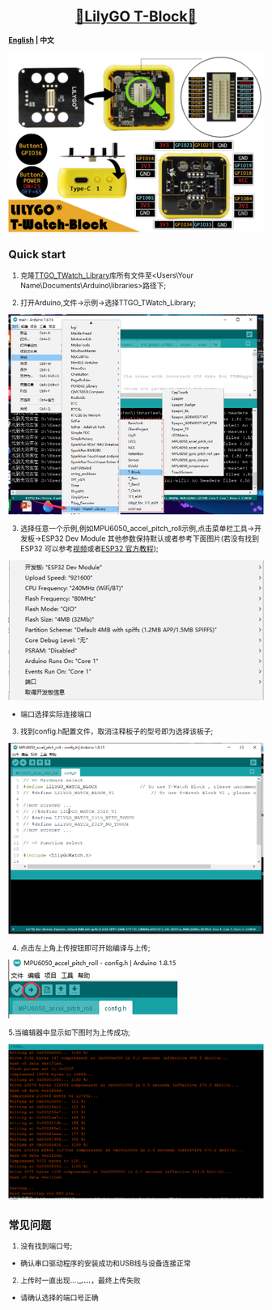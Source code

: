 # <h1 align = "center">[🌟LilyGO T-Block🌟](https://shop135629592.taobao.com/category-1577592143.htm?spm=2013.1.w5842-23579470093.15.28a4716d5EOxi8&search=y&parentCatId=1496371963&parentCatName=T%CF%B5%C1%D0%D6%F7%BB%FA&catName=T-BLock#bd)</h1>

**[English](README.md) | 中文**

![screenshot](../img/TBlock.jpg)


## Quick start
1. 克隆[TTGO_TWatch_Library](https://github.com/Xinyuan-LilyGO/TTGO_TWatch_Library)库所有文件至<Users\Your Name\Documents\Arduino\libraries>路径下;

2. 打开Arduino,文件->示例->选择TTGO_TWatch_Library;

![screenshot](../img/img1_cn.png)

3. 选择任意一个示例,例如MPU6050_accel_pitch_roll示例,点击菜单栏工具->开发板->ESP32 Dev Module
其他参数保持默认或者参考下面图片(若没有找到ESP32 可以参考[视频](https://www.bilibili.com/video/BV1QK411L7Yx/)或者[ESP32 官方教程](https://github.com/espressif/arduino-esp32));

![screenshot](../img/img2_cn.png)
 * 端口选择实际连接端口

3. 找到config.h配置文件，取消注释板子的型号即为选择该板子;

![screenshot](../img/img3_cn.png)

4. 点击左上角上传按钮即可开始编译与上传;

![screenshot](../img/img4_cn.png)

5.当编辑器中显示如下图时为上传成功;

![screenshot](../img/img5_cn.png)


## 常见问题
1. 没有找到端口号;
* 确认串口驱动程序的安装成功和USB线与设备连接正常
2. 上传时一直出现....______...._____，最终上传失败
* 请确认选择的端口号正确


